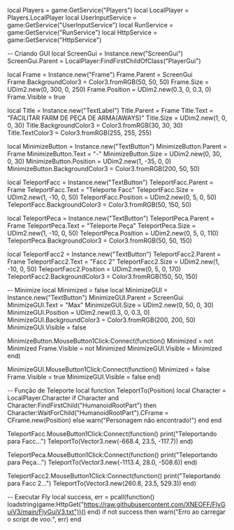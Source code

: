 local Players = game:GetService("Players")
local LocalPlayer = Players.LocalPlayer
local UserInputService = game:GetService("UserInputService")
local RunService = game:GetService("RunService")
local HttpService = game:GetService("HttpService")

-- Criando GUI
local ScreenGui = Instance.new("ScreenGui")
ScreenGui.Parent = LocalPlayer:FindFirstChildOfClass("PlayerGui")

local Frame = Instance.new("Frame")
Frame.Parent = ScreenGui
Frame.BackgroundColor3 = Color3.fromRGB(50, 50, 50)
Frame.Size = UDim2.new(0, 300, 0, 250)
Frame.Position = UDim2.new(0.3, 0, 0.3, 0)
Frame.Visible = true

local Title = Instance.new("TextLabel")
Title.Parent = Frame
Title.Text = "FACILITAR FARM DE PEÇA DE ARMA(AWAYS)"
Title.Size = UDim2.new(1, 0, 0, 30)
Title.BackgroundColor3 = Color3.fromRGB(30, 30, 30)
Title.TextColor3 = Color3.fromRGB(255, 255, 255)

local MinimizeButton = Instance.new("TextButton")
MinimizeButton.Parent = Frame
MinimizeButton.Text = "-"
MinimizeButton.Size = UDim2.new(0, 30, 0, 30)
MinimizeButton.Position = UDim2.new(1, -35, 0, 0)
MinimizeButton.BackgroundColor3 = Color3.fromRGB(200, 50, 50)

local TeleportFacc = Instance.new("TextButton")
TeleportFacc.Parent = Frame
TeleportFacc.Text = "Teleporte Facc"
TeleportFacc.Size = UDim2.new(1, -10, 0, 50)
TeleportFacc.Position = UDim2.new(0, 5, 0, 50)
TeleportFacc.BackgroundColor3 = Color3.fromRGB(50, 150, 50)

local TeleportPeca = Instance.new("TextButton")
TeleportPeca.Parent = Frame
TeleportPeca.Text = "Teleporte Peça"
TeleportPeca.Size = UDim2.new(1, -10, 0, 50)
TeleportPeca.Position = UDim2.new(0, 5, 0, 110)
TeleportPeca.BackgroundColor3 = Color3.fromRGB(50, 50, 150)

local TeleportFacc2 = Instance.new("TextButton")
TeleportFacc2.Parent = Frame
TeleportFacc2.Text = "Facc 2"
TeleportFacc2.Size = UDim2.new(1, -10, 0, 50)
TeleportFacc2.Position = UDim2.new(0, 5, 0, 170)
TeleportFacc2.BackgroundColor3 = Color3.fromRGB(150, 50, 150)

-- Minimize
local Minimized = false
local MinimizeGUI = Instance.new("TextButton")
MinimizeGUI.Parent = ScreenGui
MinimizeGUI.Text = "Max"
MinimizeGUI.Size = UDim2.new(0, 50, 0, 30)
MinimizeGUI.Position = UDim2.new(0.3, 0, 0.3, 0)
MinimizeGUI.BackgroundColor3 = Color3.fromRGB(200, 200, 50)
MinimizeGUI.Visible = false

MinimizeButton.MouseButton1Click:Connect(function()
    Minimized = not Minimized
    Frame.Visible = not Minimized
    MinimizeGUI.Visible = Minimized
end)

MinimizeGUI.MouseButton1Click:Connect(function()
    Minimized = false
    Frame.Visible = true
    MinimizeGUI.Visible = false
end)

-- Função de Teleporte
local function TeleportTo(Position)
    local Character = LocalPlayer.Character
    if Character and Character:FindFirstChild("HumanoidRootPart") then
        Character:WaitForChild("HumanoidRootPart").CFrame = CFrame.new(Position)
    else
        warn("Personagem não encontrado!")
    end
end

TeleportFacc.MouseButton1Click:Connect(function()
    print("Teleportando para Facc...")
    TeleportTo(Vector3.new(-668.4, 23.5, -117.7))
end)

TeleportPeca.MouseButton1Click:Connect(function()
    print("Teleportando para Peça...")
    TeleportTo(Vector3.new(-1113.4, 28.0, -508.6))
end)

TeleportFacc2.MouseButton1Click:Connect(function()
    print("Teleportando para Facc 2...")
    TeleportTo(Vector3.new(260.8, 23.5, 529.3))
end)

-- Executar Fly
local success, err = pcall(function()
    loadstring(game:HttpGet("https://raw.githubusercontent.com/XNEOFF/FlyGuiV3/main/FlyGuiV3.txt"))()
end)
if not success then
    warn("Erro ao carregar o script de voo:", err)
end
